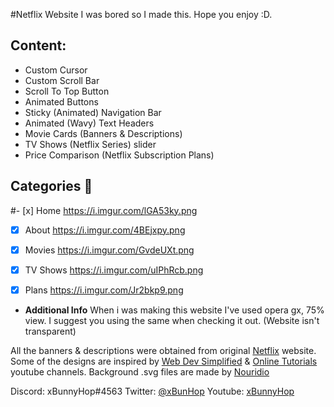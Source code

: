 #Netflix Website 
I was bored so I made this. Hope you enjoy :D.

## Content:
- Custom Cursor
- Custom Scroll Bar
- Scroll To Top Button
- Animated Buttons
- Sticky (Animated) Navigation Bar
- Animated (Wavy) Text Headers 
- Movie Cards (Banners & Descriptions) 
- TV Shows (Netflix Series) slider
- Price Comparison (Netflix Subscription Plans)



## Categories 📑
#- [x] Home
https://i.imgur.com/lGA53ky.png
- [x] About
https://i.imgur.com/4BEjxpy.png
- [x] Movies
https://i.imgur.com/GvdeUXt.png
- [x] TV Shows
https://i.imgur.com/uIPhRcb.png
- [X] Plans
https://i.imgur.com/Jr2bkp9.png


* **Additional Info**
When i was making this website I've used opera gx, 75% view.
I suggest you using the same when checking it out. (Website isn't transparent)

All the banners & descriptions were obtained from original [Netflix](https://netflix.com) website.
Some of the  designs are inspired by [Web Dev Simplified](https://www.youtube.com/channel/UCFbNIlppjAuEX4znoulh0Cw) & [Online Tutorials](https://www.youtube.com/channel/UCbwXnUipZsLfUckBPsC7Jog) youtube channels.
Background .svg files are made by [Nouridio](https://github.com/Nouridio)

Discord: xBunnyHop#4563
Twitter: [@xBunHop](https://twitter.com/xBunHop)
Youtube: [xBunnyHop](https://www.youtube.com/channel/UCwGGJYZcOWM8wpKYFhahJWw)
